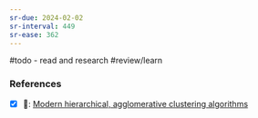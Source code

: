 ```yaml
---
sr-due: 2024-02-02
sr-interval: 449
sr-ease: 362
---
```


#todo - read and research
#review/learn

### References
- [x] 🔗: [Modern hierarchical, agglomerative clustering algorithms](http://arxiv.org/abs/1109.2378)